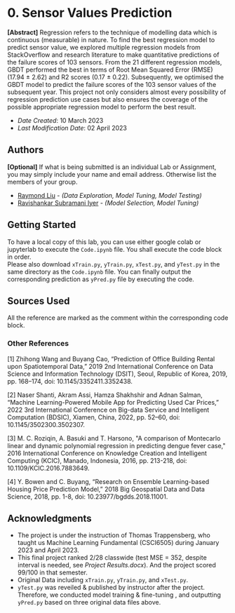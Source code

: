 <!--- The following README.md sample file was adapted from https://gist.github.com/PurpleBooth/109311bb0361f32d87a2#file-readme-template-md by Gabriella Mosquera for academic use ---> 
<!--- You may delete any comments in this sample README.md file. If needing to use as a .txt file then simply delete all comments, edit as needed, and save as a README.txt file --->

# 0. Sensor Values Prediction

**[Abstract]** Regression refers to the technique of modelling data which is continuous (measurable) in nature. To find the best regression model to predict sensor value, we explored multiple regression models from StackOverflow and research literature to make quantitative predictions of the failure scores of 103 sensors. From the 21 different regression models, GBDT performed the best in terms of Root Mean Squared Error (RMSE) (17.94 ± 2.62) and R2 scores (0.17 ± 0.22). Subsequently, we optimised the GBDT model to predict the failure scores of the 103 sensor values of the subsequent year. This project not only considers almost every possibility of regression prediction use cases but also ensures the coverage of the possible appropriate regression model to perform the best result.

* *Date Created*: 10 March 2023
* *Last Modification Date*: 02 April 2023

## Authors

**[Optional]** If what is being submitted is an individual Lab or Assignment, you may simply include your name and email address. Otherwise list the members of your group.

* [Raymond Liu](Raymond.Liu@dal.ca) - *(Data Exploration, Model Tuning, Model Testing)*
* [Ravishankar Subramani Iyer](rv505461@dal.ca) - *(Model Selection, Model Tuning)*

## Getting Started

To have a local copy of this lab, you can use either google colab or jupyterlab to execute the `Code.ipynb` file. You shall execute the code block in order.<br>
Please also download `xTrain.py`, `yTrain.py`, `xTest.py`, and `yTest.py` in the same directory as the `Code.ipynb` file.
You can finally output the corresponding prediction as `yPred.py` file by executing the code.

## Sources Used

All the reference are marked as the comment within the corresponding code block.

### Other References
[1] Zhihong Wang and Buyang Cao, “Prediction of Office Building Rental upon Spatiotemporal Data,” 2019 2nd International Conference on Data Science and Information Technology (DSIT), Seoul, Republic of Korea, 2019, pp. 168–174, doi: 10.1145/3352411.3352438.

[2] Naser Shanti, Akram Assi, Hamza Shakhshir and Adnan Salman, “Machine Learning-Powered Mobile App for Predicting Used Car Prices,” 2022 3rd International
Conference on Big-data Service and Intelligent Computation (BDSIC), Xiamen, China, 2022, pp. 52–60, doi: 10.1145/3502300.3502307.

[3] M. C. Roziqin, A. Basuki and T. Harsono, "A comparison of Montecarlo linear and dynamic polynomial regression in predicting dengue fever case," 2016 International Conference on Knowledge Creation and Intelligent Computing (KCIC), Manado, Indonesia, 2016, pp. 213-218, doi: 10.1109/KCIC.2016.7883649.

[4] Y. Bowen and C. Buyang, “Research on Ensemble Learning-based Housing Price Prediction Model,” 2018 Big Geospatial Data and Data Science, 2018, pp. 1-8, doi: 10.23977/bgdds.2018.11001.

## Acknowledgments

* The project is under the instruction of Thomas Trappensberg, who taught us Machine Learning Fundamental (CSCI6505) during January 2023 and April 2023.
* This final project ranked 2/28 classwide (test MSE = 352, despite interval is needed, see *Project Results.docx*). And the project scored 99/100 in that semester.
* Original Data including `xTrain.py`, `yTrain.py`, and `xTest.py`.
* `yTest.py` was reveiled & published by instructor after the project. Therefore, we conducted model training & fine-tuning , and outputting `yPred.py` based on three original data files above.





